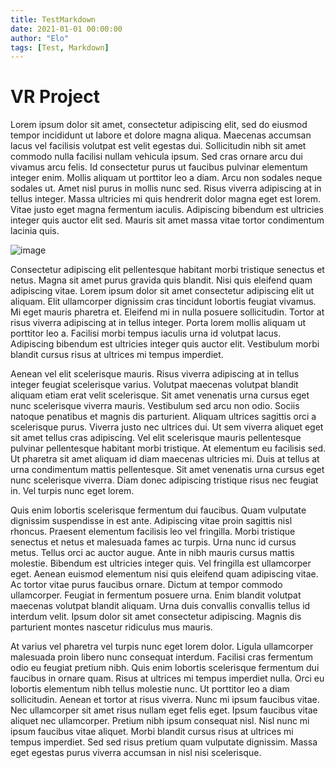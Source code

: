 ```yaml
---
title: TestMarkdown
date: 2021-01-01 00:00:00
author: "Elo"
tags: [Test, Markdown]
---
```


# VR Project

Lorem ipsum dolor sit amet, consectetur adipiscing elit, sed do eiusmod tempor incididunt ut labore et dolore magna aliqua. Maecenas accumsan lacus vel facilisis volutpat est velit egestas dui. Sollicitudin nibh sit amet commodo nulla facilisi nullam vehicula ipsum. Sed cras ornare arcu dui vivamus arcu felis. Id consectetur purus ut faucibus pulvinar elementum integer enim. Mollis aliquam ut porttitor leo a diam. Arcu non sodales neque sodales ut. Amet nisl purus in mollis nunc sed. Risus viverra adipiscing at in tellus integer. Massa ultricies mi quis hendrerit dolor magna eget est lorem. Vitae justo eget magna fermentum iaculis. Adipiscing bibendum est ultricies integer quis auctor elit sed. Mauris sit amet massa vitae tortor condimentum lacinia quis.

![image](https://github.com/eloenwa/mark-down-projects/assets/65109440/9dba1142-8c32-4a40-93d4-d507ebbf18ee)



Consectetur adipiscing elit pellentesque habitant morbi tristique senectus et netus. Magna sit amet purus gravida quis blandit. Nisi quis eleifend quam adipiscing vitae. Lorem ipsum dolor sit amet consectetur adipiscing elit ut aliquam. Elit ullamcorper dignissim cras tincidunt lobortis feugiat vivamus. Mi eget mauris pharetra et. Eleifend mi in nulla posuere sollicitudin. Tortor at risus viverra adipiscing at in tellus integer. Porta lorem mollis aliquam ut porttitor leo a. Facilisi morbi tempus iaculis urna id volutpat lacus. Adipiscing bibendum est ultricies integer quis auctor elit. Vestibulum morbi blandit cursus risus at ultrices mi tempus imperdiet.


Aenean vel elit scelerisque mauris. Risus viverra adipiscing at in tellus integer feugiat scelerisque varius. Volutpat maecenas volutpat blandit aliquam etiam erat velit scelerisque. Sit amet venenatis urna cursus eget nunc scelerisque viverra mauris. Vestibulum sed arcu non odio. Sociis natoque penatibus et magnis dis parturient. Aliquam ultrices sagittis orci a scelerisque purus. Viverra justo nec ultrices dui. Ut sem viverra aliquet eget sit amet tellus cras adipiscing. Vel elit scelerisque mauris pellentesque pulvinar pellentesque habitant morbi tristique. At elementum eu facilisis sed. Ut pharetra sit amet aliquam id diam maecenas ultricies mi. Duis at tellus at urna condimentum mattis pellentesque. Sit amet venenatis urna cursus eget nunc scelerisque viverra. Diam donec adipiscing tristique risus nec feugiat in. Vel turpis nunc eget lorem.

Quis enim lobortis scelerisque fermentum dui faucibus. Quam vulputate dignissim suspendisse in est ante. Adipiscing vitae proin sagittis nisl rhoncus. Praesent elementum facilisis leo vel fringilla. Morbi tristique senectus et netus et malesuada fames ac turpis. Urna nunc id cursus metus. Tellus orci ac auctor augue. Ante in nibh mauris cursus mattis molestie. Bibendum est ultricies integer quis. Vel fringilla est ullamcorper eget. Aenean euismod elementum nisi quis eleifend quam adipiscing vitae. Ac tortor vitae purus faucibus ornare. Dictum at tempor commodo ullamcorper. Feugiat in fermentum posuere urna. Enim blandit volutpat maecenas volutpat blandit aliquam. Urna duis convallis convallis tellus id interdum velit. Ipsum dolor sit amet consectetur adipiscing. Magnis dis parturient montes nascetur ridiculus mus mauris.

At varius vel pharetra vel turpis nunc eget lorem dolor. Ligula ullamcorper malesuada proin libero nunc consequat interdum. Facilisi cras fermentum odio eu feugiat pretium nibh. Quis enim lobortis scelerisque fermentum dui faucibus in ornare quam. Risus at ultrices mi tempus imperdiet nulla. Orci eu lobortis elementum nibh tellus molestie nunc. Ut porttitor leo a diam sollicitudin. Aenean et tortor at risus viverra. Nunc mi ipsum faucibus vitae. Nec ullamcorper sit amet risus nullam eget felis eget. Ipsum faucibus vitae aliquet nec ullamcorper. Pretium nibh ipsum consequat nisl. Nisl nunc mi ipsum faucibus vitae aliquet. Morbi blandit cursus risus at ultrices mi tempus imperdiet. Sed sed risus pretium quam vulputate dignissim. Massa eget egestas purus viverra accumsan in nisl nisi scelerisque.
